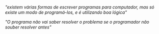 *"existem várias formas de escrever programas para computador, mas só existe um modo de programá-los, e é utilizando boa lógica"*

*"O programa não vai saber resolver o problema se o programador não souber resolver antes"*